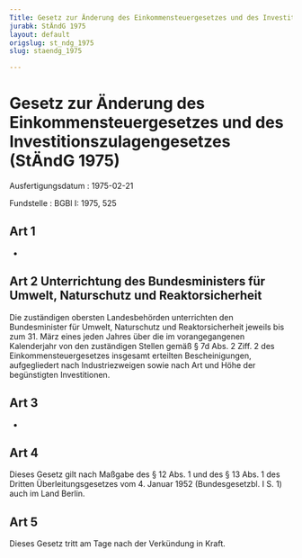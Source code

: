 ```yaml
---
Title: Gesetz zur Änderung des Einkommensteuergesetzes und des Investitionszulagengesetzes
jurabk: StÄndG 1975
layout: default
origslug: st_ndg_1975
slug: staendg_1975

---
```


# Gesetz zur Änderung des Einkommensteuergesetzes und des Investitionszulagengesetzes (StÄndG 1975)

Ausfertigungsdatum
:   1975-02-21

Fundstelle
:   BGBl I: 1975, 525

## Art 1

-

## Art 2 Unterrichtung des Bundesministers für Umwelt, Naturschutz und Reaktorsicherheit

Die zuständigen obersten Landesbehörden unterrichten den
Bundesminister für Umwelt, Naturschutz und Reaktorsicherheit jeweils
bis zum 31. März eines jeden Jahres über die im vorangegangenen
Kalenderjahr von den zuständigen Stellen gemäß § 7d Abs. 2 Ziff. 2 des
Einkommensteuergesetzes insgesamt erteilten Bescheinigungen,
aufgegliedert nach Industriezweigen sowie nach Art und Höhe der
begünstigten Investitionen.

## Art 3

-

## Art 4

Dieses Gesetz gilt nach Maßgabe des § 12 Abs. 1 und des § 13 Abs. 1
des Dritten Überleitungsgesetzes vom 4. Januar 1952 (Bundesgesetzbl. I
S. 1) auch im Land Berlin.

## Art 5

Dieses Gesetz tritt am Tage nach der Verkündung in Kraft.

